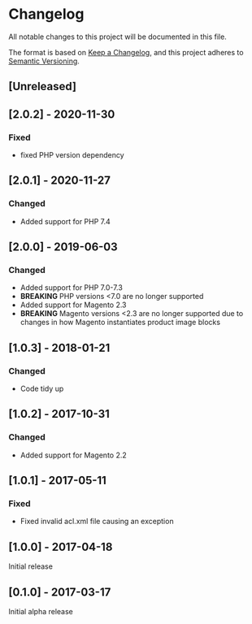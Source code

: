# Changelog
All notable changes to this project will be documented in this file.

The format is based on [Keep a Changelog](https://keepachangelog.com/en/1.0.0/),
and this project adheres to [Semantic Versioning](https://semver.org/spec/v2.0.0.html).

## [Unreleased]

## [2.0.2] - 2020-11-30

### Fixed

- fixed PHP version dependency

## [2.0.1] - 2020-11-27

### Changed

- Added support for PHP 7.4

## [2.0.0] - 2019-06-03

### Changed

- Added support for PHP 7.0-7.3
- **BREAKING** PHP versions <7.0 are no longer supported
- Added support for Magento 2.3
- **BREAKING** Magento versions <2.3 are no longer supported due to changes in how Magento instantiates product image blocks

## [1.0.3] - 2018-01-21

### Changed

- Code tidy up

## [1.0.2] - 2017-10-31

### Changed

- Added support for Magento 2.2

## [1.0.1] - 2017-05-11

### Fixed

- Fixed invalid acl.xml file causing an exception

## [1.0.0] - 2017-04-18

Initial release

## [0.1.0] - 2017-03-17

Initial alpha release
